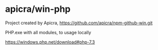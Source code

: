 # apicra/win-php 
Project created by Apicra, https://github.com/apicra/npm-github-win.git 

PHP.exe with all modules, to usage locally

https://windows.php.net/download#php-7.3
